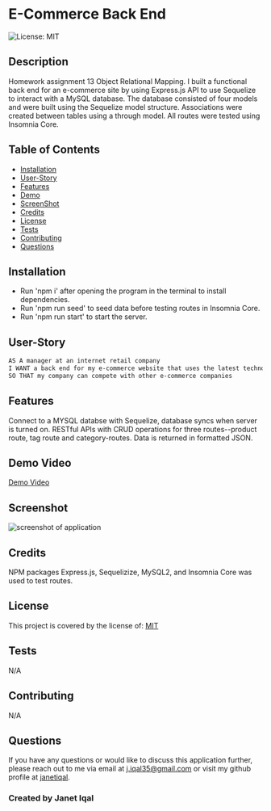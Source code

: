  # E-Commerce Back End </br>
  
![License: MIT](https://img.shields.io/badge/License-MIT-green.svg) </br>
## Description 

Homework assignment 13 Object Relational Mapping. I built a functional back end for an e-commerce site by using Express.js API to use Sequelize to interact with a MySQL database. The database consisted of four models and were built using the Sequelize model structure. Associations were created between tables using a through model. All routes were tested using Insomnia Core. 

## Table of Contents
- [Installation](#installation)
- [User-Story](#user-story)
- [Features](#features)
- [Demo](#demo)
- [ScreenShot](#screenshot)
- [Credits](#credits)
- [License](#license)
- [Tests](#tests)
- [Contributing](#contributing)
- [Questions](#questions)

## Installation
  - Run 'npm i' after opening the program in the terminal to install dependencies.
  - Run 'npm run seed' to seed data before testing routes in Insomnia Core.
  - Run 'npm run start' to start the server.  
## User-Story
  ```md
AS A manager at an internet retail company
I WANT a back end for my e-commerce website that uses the latest technologies
SO THAT my company can compete with other e-commerce companies
```
## Features 
  Connect to a MYSQL databse with Sequelize, database syncs when server is turned on. RESTful APIs with CRUD operations for three routes--product route, tag route and category-routes. Data is returned in formatted JSON.
## Demo Video
  [Demo Video](N/A)
## Screenshot
<img src="./images/SCReadme1.png" alt="screenshot of application"/> </br>

## Credits
  NPM packages Express.js, Sequelizize, MySQL2, and Insomnia Core was used to test routes. 
## License 
  This project is covered by the license of: [MIT](https://opensource.org/licenses/MIT)
## Tests
  N/A
## Contributing 
  N/A
## Questions
  If you have any questions or would like to discuss this application further, please reach out to me via email at [j.iqal35@gmail.com](mailto:j.iqal35@gmail.com) or visit my github profile at [janetiqal](http://www.github.com/janetiqal).

### Created by Janet Iqal

